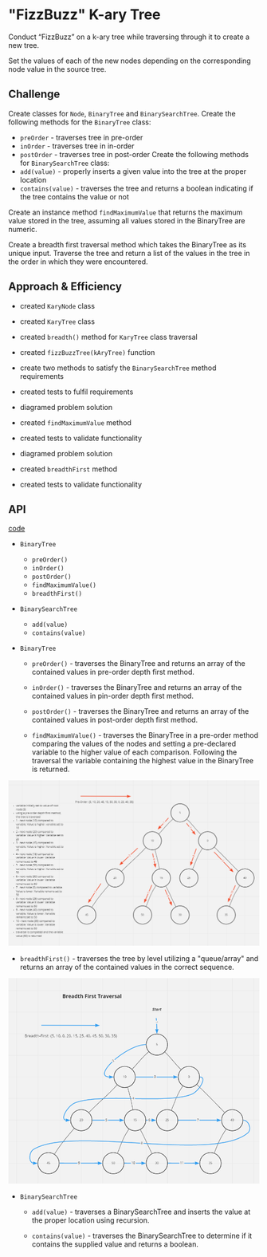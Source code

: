 # "FizzBuzz" K-ary Tree


Conduct “FizzBuzz” on a k-ary tree while traversing through it to create a new tree.

Set the values of each of the new nodes depending on the corresponding node value in the source tree.

## Challenge

Create classes for `Node`, `BinaryTree` and `BinarySearchTree`. Create the following methods for the `BinaryTree` class:
- `preOrder` - traverses tree in pre-order
- `inOrder` - traverses tree in in-order
- `postOrder` - traverses tree in post-order
Create the following methods for `BinarySearchTree` class:
- `add(value)` - properly inserts a given value into the tree at the proper location
- `contains(value)` - traverses the tree and returns a boolean indicating if the tree contains the value or not

Create an instance method `findMaximumValue` that returns the maximum value stored in the tree, assuming all values stored in the BinaryTree are numeric.

Create a breadth first traversal method which takes the BinaryTree as its unique input. Traverse the tree and return a list of the values in the tree in the order in which they were encountered.

## Approach & Efficiency

- created `KaryNode` class
- created `KaryTree` class
- created `breadth()` method for `KaryTree` class traversal
- created `fizzBuzzTree(kAryTree)` function
- create two methods to satisfy the `BinarySearchTree` method requirements
- created tests to fulfil requirements

- diagramed problem solution
- created `findMaximumValue` method
- created tests to validate functionality

- diagramed problem solution
- created `breadthFirst` method
- created tests to validate functionality


## API

[code](./tree.js)

- `BinaryTree`
  - `preOrder()`
  - `inOrder()`
  - `postOrder()`
  - `findMaximumValue()`
  - `breadthFirst()`
- `BinarySearchTree`
  - `add(value)`
  - `contains(value)`

- `BinaryTree`
  - `preOrder()` - traverses the BinaryTree and returns an array of the contained values in pre-order depth first method.

  - `inOrder()` - traverses the BinaryTree and returns an array of the contained values in pin-order depth first method.

  - `postOrder()` - traverses the BinaryTree and returns an array of the contained values in post-order depth first method.

  - `findMaximumValue()` - traverses the BinaryTree in a pre-order method comparing the values of the nodes and setting a pre-declared variable to the higher value of each comparison. Following the traversal the variable containing the highest value in the BinaryTree is returned.

![Whiteboard Example](../../assets/find-maximum-value.png)

  - `breadthFirst()` - traverses the tree by level utilizing a "queue/array" and returns an array of the contained values in the correct sequence. 

![Whiteboard Example](../../assets/breadth-first.png)

- `BinarySearchTree`
  - `add(value)` - traverses a BinarySearchTree and inserts the value at the proper location using recursion.

  - `contains(value)` - traverses the BinarySearchTree to determine if it contains the supplied value and returns a boolean.